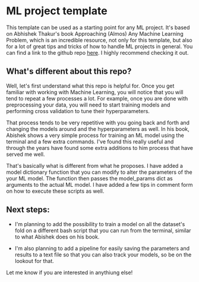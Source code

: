 # ML project template

This template can be used as a starting point for any ML project. It's based on Abhishek Thakur's book Approaching (Almos) Any Machine Learning Problem, which is an incredible resource, not only for this template, but also for a lot of great tips and tricks of how to handle ML projects in general. You can find a link to the github repo [here](https://github.com/abhishekkrthakur/approachingalmost). I highly recommend checking it out.

## What's different about this repo?

Well, let's first understand what this repo is helpful for. Once you get familiar with working with Machine Learning, you will notice that you will tend to repeat a few processes a lot. For example, once you are done with preprocessing your data, you will need to start training models and performing cross validation to tune their hyperparameters.

That process tends to be very repetitive with you going back and forth and changing the models around and the hyperparameters as well. In his book, Abishek shows a very simple process for training an ML model using the terminal and a few extra commands. I've found this really useful and through the years have found some extra additions to him process that have served me well.

That's basically what is different from what he proposes. I have added a model dictionary function that you can modify to alter the parameters of the your ML model. The function then passes the model_params dict as arguments to the actual ML model. I have added a few tips in comment form on how to execute these scripts as well.

## Next steps:

- I'm planning to add the possibility to train a model on all the dataset's fold on a different bash script that you can run from the terminal, similar to what Abishek does on his book.

- I'm also planning to add a pipeline for easily saving the parameters and results to a text file so that you can also track your models, so be on the lookout for that.

Let me know if you are interested in anythiung else!
